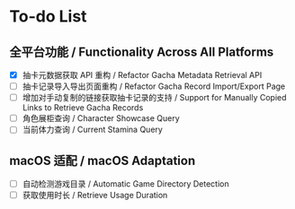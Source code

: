# To-do List

## 全平台功能 / Functionality Across All Platforms

- [x] 抽卡元数据获取 API 重构 / Refactor Gacha Metadata Retrieval API
- [ ] 抽卡记录导入导出页面重构 / Refactor Gacha Record Import/Export Page
- [ ] 增加对手动复制的链接获取抽卡记录的支持 / Support for Manually Copied Links to Retrieve Gacha Records
- [ ] 角色展柜查询 / Character Showcase Query
- [ ] 当前体力查询 / Current Stamina Query

## macOS 适配 / macOS Adaptation

- [ ] 自动检测游戏目录 / Automatic Game Directory Detection
- [ ] 获取使用时长 / Retrieve Usage Duration
